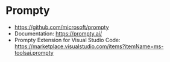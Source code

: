 # Prompty

- https://github.com/microsoft/prompty
- Documentation: https://prompty.ai/
- Prompty Extension for Visual Studio Code: https://marketplace.visualstudio.com/items?itemName=ms-toolsai.prompty